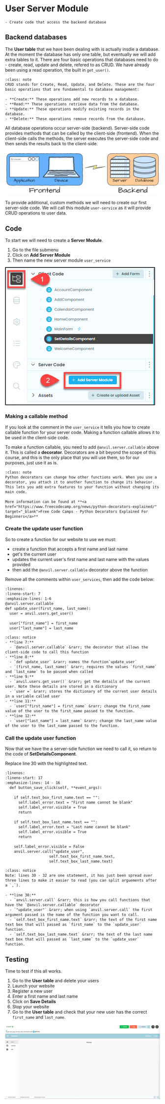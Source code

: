 # User Server Module

```{topic} In this tutorial you will:
- Create code that access the backend database
```

## Backend databases

The **User table** that we have been dealing with is actually insdie a database. At the moment the database has only one table, but eventually we will add extra tables to it. There are four basic operations that databases need to do - create, read, update and delete, refered to as CRUD. We have already been using a read operation, the built in `get_user()`.

```{admonition} CRUD
:class: note
CRUD stands for Create, Read, Update, and Delete. These are the four basic operations that are fundamental to database management:

- **Create:** These operations add new records to a database.
- **Read:** These operations retrieve data from the database.
- **Update:** These operations modify existing records in the database.
- **Delete:** These operations remove records from the database.
```

All database operations occur server-side (backend). Server-side code provides methods that can be called by the client-side (frontend). When the client-side calls the methods, the server executes the server-side code and then sends the results back to the client-side.

![frontend backend](./assets/img/02/frontend_backend.png)

To provide additional, custom methods we will need to create our first server-side code. We will call this module `user-service` as it will provide CRUD operations to user data.

## Code

To start we will need to create a **Server Module**.

1. Go to the file submenu
2. Click on **Add Server Module**
3. Then name the new server module `user_service`

![add server module](./assets/img/16/add_server_module.png)

### Making a callable method

If you look at the comment in the `user_service` it tells you how to create callable function for your server code. Making a function callable allows it to be used in the client-side code.

To make a function callable, you need to add `@anvil.server.callable` above it. This is called a **decorator**. Decorators are a bit beyond the scope of this course, and this is the only place that you will use them, so for our purposes, just use it as is.

```{admonition} Decorators
:class: note
Python decorators can change how other functions work. When you use a decorator, you attach it to another function to change its behavior. This lets you add extra features to your function without changing its main code.

More information can be found at **<a href="https://www.freecodecamp.org/news/python-decorators-explained/" target="_blank">Free Code Camps - Python Decorators Explained For Beginners</a>**
```

### Create the update user function

So to create a function for our website to use we must:

- create a function that accepts a first name and last name
- get's the current user
- updates the current user's first name and last name with the values provided
- then add the `@anvil.server.callable` decorator above the function

Remove all the comments within `user_services`, then add the code below:

```{code-block} python
:linenos:
:lineno-start: 7
:emphasize-lines: 1-6
@anvil.server.callable
def update_user(first_name, last_name):
  user = anvil.users.get_user()

  user["first_name"] = first_name
  user["last_name"] = last_name
```

```{admonition} Code explaination
:class: notice
- **line 7:**
  - `@anvil.server.callable` &rarr; the decorator that allows the client-side code to call this function
- **line 8:**
  - `def update_user` &rarr; names the function`update_user`
  - `(first_name, last_name)` &rarr; requires the values `first_name` and `last_name` to be passed when called
- **line 9:**
  - `anvil.users.get_user()` &rarr; get the details of the current user. Note these details are stored in a dictionary
  - `user =` &rarr; stores the dictionary of the current user details in a variable called user
- **line 11:**
  - `user["first_name"] = first_name` &rarr; change the first_name value of the user to the first_name passed to the function.
- **line 12:**
  - `user["last_name"] = last_name` &rarr; change the last_name value of the user to the last_name passed to the function.
```

### Call the update user function

Now that we have the a server-sdie function we need to call it, so return to the code of **SetDetailsComponent**.

Replace line 30 with the highlighted text.

```{code-block} python
:linenos:
:lineno-start: 17
:emphasize-lines: 14 - 16
  def button_save_click(self, **event_args):
    
    if self.text_box_first_name.text == "":
      self.label_error.text = "First name cannot be blank"
      self.label_error.visible = True
      return

    if self.text_box_last_name.text == "":
      self.label_error.text = "Last name cannot be blank"
      self.label_error.visible = True
      return

    self.label_error.visible = False
    anvil.server.call("update_user", 
                    self.text_box_first_name.text, 
                    self.text_box_last_name.text)
```

```{admonition} Code explaination
:class: notice
Note: lines 30 - 32 are one statement, it has just been spread over three lines to make it easier to read (you can split arguements after a `,`).

- **line 30:**
  - `anvil.server.call` &rarr; this is how you call functions that have the `@anvil.server.callable` decorator
  - `"update_user"` &rarr; when using `anvil.server.call` the first argument passed is the name of the function you want to call.
  - `self.text_box_first_name.text` &rarr; the text of the first name text box that will passed as `first_name` to the `update_user` function.
  - `self.text_box_last_name.text` &rarr; the text of the last name text box that will passed as `last_name` to the `update_user` function.
```

## Testing

Time to test if this all works.

1. Go to the **User table** and delete your users
2. Launch your website
3. Register a new user
4. Enter a first name and last name
5. Click on **Save Details**
6. Stop your website
7. Go to the **User table** and check that your new user has the correct `first_name` and `last_name`.

![test](./assets/img/16/test.gif)
